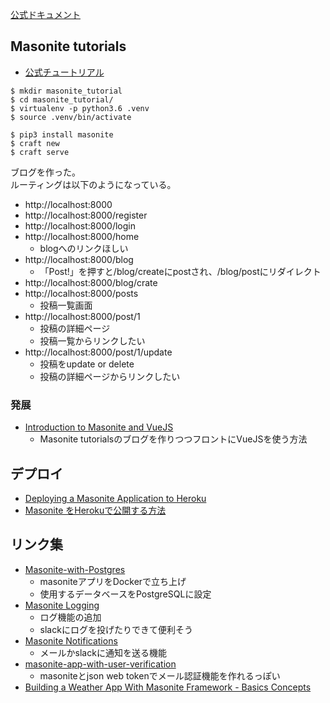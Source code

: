 [公式ドキュメント](https://docs.masoniteproject.com/)

## Masonite tutorials

  - [公式チュートリアル](https://docs.masoniteproject.com/creating-a-blog)

```
$ mkdir masonite_tutorial
$ cd masonite_tutorial/
$ virtualenv -p python3.6 .venv
$ source .venv/bin/activate

$ pip3 install masonite
$ craft new
$ craft serve

```

ブログを作った。  
ルーティングは以下のようになっている。

  - http://localhost:8000
  - http://localhost:8000/register
  - http://localhost:8000/login
  - http://localhost:8000/home
    - blogへのリンクほしい
  - http://localhost:8000/blog
    - 「Post!」を押すと/blog/createにpostされ、/blog/postにリダイレクト
  - http://localhost:8000/blog/crate
  - http://localhost:8000/posts
    - 投稿一覧画面
  - http://localhost:8000/post/1
    - 投稿の詳細ページ
    - 投稿一覧からリンクしたい
  - http://localhost:8000/post/1/update
    - 投稿をupdate or delete
    - 投稿の詳細ページからリンクしたい

### 発展
- [Introduction to Masonite and VueJS](https://medium.com/swlh/introduction-to-masonite-and-vuejs-e8538064a054)
    - Masonite tutorialsのブログを作りつつフロントにVueJSを使う方法

## デプロイ
  - [Deploying a Masonite Application to Heroku](https://dev.to/masonite/deploying-a-masonite-application-to-heroku-45jp)
  - [Masonite をHerokuで公開する方法](https://qiita.com/kentaro0919/items/8ac362d1596d3cdc212f)

## リンク集
  - [Masonite-with-Postgres](https://testdriven.io/blog/dockerizing-masonite-with-postgres-gunicorn-and-nginx/#.XlJ_GULrcz8.twitter)
    - masoniteアプリをDockerで立ち上げ
    - 使用するデータベースをPostgreSQLに設定
  - [Masonite Logging](https://docs.masoniteproject.com/official-packages/masonite-logging)
    - ログ機能の追加
    - slackにログを投げたりできて便利そう
  - [Masonite Notifications](https://docs.masoniteproject.com/official-packages/masonite-notifications)
    - メールかslackに通知を送る機能
  - [masonite-app-with-user-verification](https://github.com/nioperas06/masonite-app-with-user-verification)
    - masoniteとjson web tokenでメール認証機能を作れるっぽい
  - [Building a Weather App With Masonite Framework - Basics Concepts](https://dev.to/kolawole39/building-a-weather-app-with-masonite-framework-basics-concepts-5183)